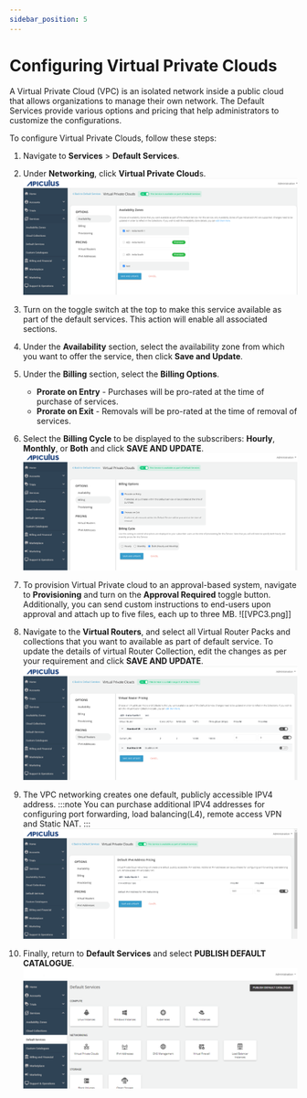 ```yaml
---
sidebar_position: 5
---
```

# Configuring Virtual Private Clouds

A Virtual Private Cloud (VPC) is an isolated network inside a public cloud that allows organizations to manage their own network. The Default Services provide various options and pricing that help administrators to customize the configurations.

To configure Virtual Private Clouds, follow these steps:

1. Navigate to **Services** > **Default Services**.
2. Under **Networking**, click **Virtual Private Cloud**s.
	![Availability](img/VPC1.png)
3. Turn on the toggle switch at the top to make this service available as part of the default services. This action will enable all associated sections.
4. Under the **Availability** section, select the availability zone from which you want to offer the service, then click **Save and Update**.
5. Under the **Billing** section, select the **Billing Options**.
	- **Prorate on Entry** - Purchases will be pro-rated at the time of purchase of services.
	- **Prorate on Exit** - Removals will be pro-rated at the time of removal of services.
6. Select the **Billing Cycle** to be displayed to the subscribers: **Hourly**, **Monthly**, or **Both** and click **SAVE AND UPDATE**.
	![Billing](img/VPC2.png)
7. To provision Virtual Private cloud to an approval-based system, navigate to **Provisioning** and turn on the **Approval Required** toggle button. Additionally, you can send custom instructions to end-users upon approval and attach up to five files, each up to three MB.
	![[VPC3.png]]
 8. Navigate to the **Virtual Routers**, and select all Virtual Router Packs and collections that you want to available as part of default service. To update the details of virtual Router Collection, edit the changes as per your requirement and click **SAVE AND UPDATE**.
	![Virtual Router Pricing](img/VPC4.png)
9.  The VPC networking creates one default, publicly accessible IPV4 address.
   :::note
   You can purchase additional IPV4 addresses for configuring port forwarding, load balancing(L4), remote access VPN and Static NAT.
   :::
	![IPV4 Addresses](img/VPC5.png)

10. Finally, return to **Default Services** and select **PUBLISH DEFAULT CATALOGUE**.
	![Configuring Virtual Firewall Instances](img/rhel.png)